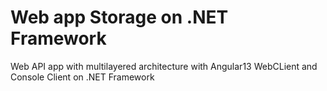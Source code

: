 # Web app Storage on .NET Framework
Web API app with multilayered architecture with Angular13 WebCLient and Console Client on .NET Framework
